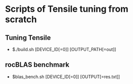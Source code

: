 # Scripts of Tensile tuning from scratch

## Tuning Tensile
- $./build.sh [DEVICE_ID[=0]] [OUTPUT_PATH[=out]]

## rocBLAS benchmark
- $blas_bench.sh [DEVICE_ID[=0]] [OUTPUT[=res.txt]]

